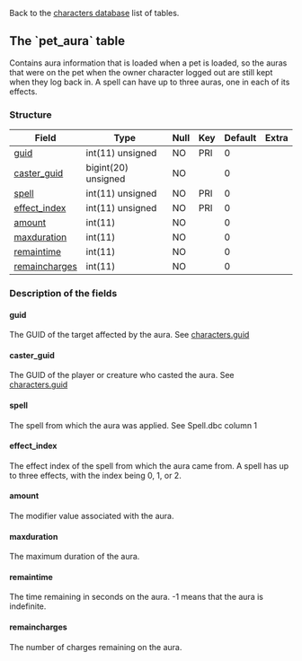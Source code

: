 Back to the [characters database](charactersdb_struct) list of tables.

The \`pet\_aura\` table
-----------------------

Contains aura information that is loaded when a pet is loaded, so the auras that were on the pet when the owner character logged out are still kept when they log back in. A spell can have up to three auras, one in each of its effects.

### Structure

| **Field**                               | **Type**            | **Null** | **Key** | **Default** | **Extra** |
|-----------------------------------------|---------------------|----------|---------|-------------|-----------|
| [guid](Pet_aura#guid)                   | int(11) unsigned    | NO       | PRI     | 0           |           |
| [caster\_guid](Pet_aura#caster_guid)    | bigint(20) unsigned | NO       |         | 0           |           |
| [spell](Pet_aura#spell)                 | int(11) unsigned    | NO       | PRI     | 0           |           |
| [effect\_index](Pet_aura#effect_index)  | int(11) unsigned    | NO       | PRI     | 0           |           |
| [amount](Pet_aura#amount)               | int(11)             | NO       |         | 0           |           |
| [maxduration](Pet_aura#maxduration)     | int(11)             | NO       |         | 0           |           |
| [remaintime](Pet_aura#remaintime)       | int(11)             | NO       |         | 0           |           |
| [remaincharges](Pet_aura#remaincharges) | int(11)             | NO       |         | 0           |           |

### Description of the fields

#### guid

The GUID of the target affected by the aura. See [characters.guid](characters#guid)

#### caster\_guid

The GUID of the player or creature who casted the aura. See [characters.guid](characters#guid)

#### spell

The spell from which the aura was applied. See Spell.dbc column 1

#### effect\_index

The effect index of the spell from which the aura came from. A spell has up to three effects, with the index being 0, 1, or 2.

#### amount

The modifier value associated with the aura.

#### maxduration

The maximum duration of the aura.

#### remaintime

The time remaining in seconds on the aura. -1 means that the aura is indefinite.

#### remaincharges

The number of charges remaining on the aura.
